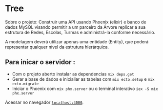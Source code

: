 # Tree

Sobre o projeto:
Construir uma API usando Phoenix (elixir) e banco de dados MySQL visando permitir a um parceiro da Árvore replicar a sua estrutura de Redes, Escolas, Turmas e administrá-la conforme necessário.

A modelagem deverá utilizar apenas uma entidade (Entity), que poderá representar qualquer nível da estrutura hierárquica.


## Para inicar o servidor :

  * Com o projeto aberto instalar as dependencias `mix deps.get`
  * Gerar a base de dados e inicialiar as tabelas com `mix ecto.setup` e `mix ecto.migrate` 
  * Iniciar o Phoenix com `mix phx.server` ou o terminal interativo `iex -S mix phx.server`

Acessar no navegador [`localhost:4000`](http://localhost:4000).
